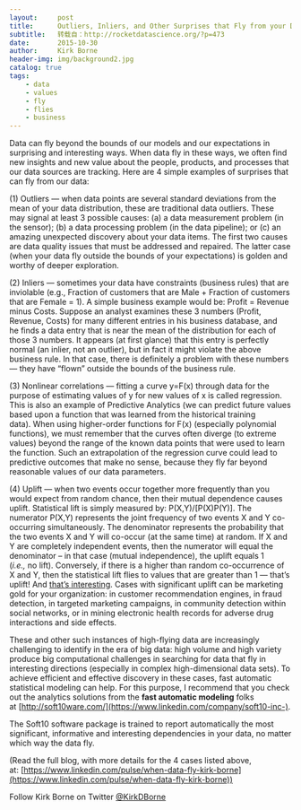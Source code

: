 ```yaml
---
layout:     post
title:      Outliers, Inliers, and Other Surprises that Fly from your Data
subtitle:   转载自：http://rocketdatascience.org/?p=473
date:       2015-10-30
author:     Kirk Borne
header-img: img/background2.jpg
catalog: true
tags:
    - data
    - values
    - fly
    - flies
    - business
---
```


Data can fly beyond the bounds of our models and our expectations in surprising and interesting ways. When data fly in these ways, we often find new insights and new value about the people, products, and processes that our data sources are tracking. Here are 4 simple examples of surprises that can fly from our data:

(1) Outliers — when data points are several standard deviations from the mean of your data distribution, these are traditional data outliers. These may signal at least 3 possible causes: (a) a data measurement problem (in the sensor); (b) a data processing problem (in the data pipeline); or (c) an amazing unexpected discovery about your data items. The first two causes are data quality issues that must be addressed and repaired. The latter case (when your data fly outside the bounds of your expectations) is golden and worthy of deeper exploration.

(2) Inliers — sometimes your data have constraints (business rules) that are inviolable (e.g., Fraction of customers that are Male + Fraction of customers that are Female = 1). A simple business example would be: Profit = Revenue minus Costs. Suppose an analyst examines these 3 numbers (Profit, Revenue, Costs) for many different entries in his business database, and he finds a data entry that is near the mean of the distribution for each of those 3 numbers. It appears (at first glance) that this entry is perfectly normal (an inlier, not an outlier), but in fact it might violate the above business rule. In that case, there is definitely a problem with these numbers — they have “flown” outside the bounds of the business rule.

(3) Nonlinear correlations — fitting a curve y=F(x) through data for the purpose of estimating values of y for new values of x is called regression. This is also an example of Predictive Analytics (we can predict future values based upon a function that was learned from the historical training data). When using higher-order functions for F(x) (especially polynomial functions), we must remember that the curves often diverge (to extreme values) beyond the range of the known data points that were used to learn the function. Such an extrapolation of the regression curve could lead to predictive outcomes that make no sense, because they fly far beyond reasonable values of our data parameters.

(4) Uplift — when two events occur together more frequently than you would expect from random chance, then their mutual dependence causes uplift. Statistical lift is simply measured by: P(X,Y)/[P(X)P(Y)]. The numerator P(X,Y) represents the joint frequency of two events X and Y co-occurring simultaneously. The denominator represents the probability that the two events X and Y will co-occur (at the same time) at random. If X and Y are completely independent events, then the numerator will equal the denominator – in that case (mutual independence), the uplift equals 1 (*i.e.,* no lift). Conversely, if there is a higher than random co-occurrence of X and Y, then the statistical lift flies to values that are greater than 1 — that’s uplift! And [that’s interesting](http://syntasa.com/marketing-analytics-grows-up-breaking-the-dependency-on-independence). Cases with significant uplift can be marketing gold for your organization: in customer recommendation engines, in fraud detection, in targeted marketing campaigns, in community detection within social networks, or in mining electronic health records for adverse drug interactions and side effects. 

These and other such instances of high-flying data are increasingly challenging to identify in the era of big data: high volume and high variety produce big computational challenges in searching for data that fly in interesting directions (especially in complex high-dimensional data sets). To achieve efficient and effective discovery in these cases, fast automatic statistical modeling can help. For this purpose, I recommend that you check out the analytics solutions from the **fast automatic modeling** folks at [http://soft10ware.com/](https://www.linkedin.com/company/soft10-inc-).

The Soft10 software package is trained to report automatically the most significant, informative and interesting dependencies in your data, no matter which way the data fly.

(Read the full blog, with more details for the 4 cases listed above, at: [https://www.linkedin.com/pulse/when-data-fly-kirk-borne](https://www.linkedin.com/pulse/when-data-fly-kirk-borne))

Follow Kirk Borne on Twitter [@KirkDBorne](https://twitter.com/kirkdborne)

